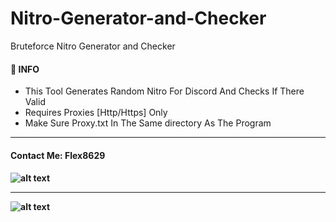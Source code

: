 # Nitro-Generator-and-Checker
Bruteforce Nitro Generator and Checker

<h4>📕 INFO </h4>

<!-- BLOG-POST-LIST:START -->
- This Tool Generates Random Nitro For Discord And Checks If There Valid 
- Requires Proxies [Http/Https] Only
- Make Sure Proxy.txt In The Same directory As The Program
<!-- BLOG-POST-LIST:END -->

---
<h4> Contact Me: Flex8629 <h4>
  
![alt text](https://cdn.discordapp.com/attachments/899424300120027216/941480149218627634/dis_1.png)
  
---
  
![alt text](https://cdn.discordapp.com/attachments/899424300120027216/941480381901832242/dis2.png)  
